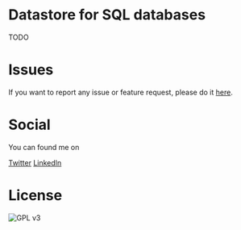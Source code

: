 Datastore for SQL databases
===========================

TODO

Issues
======

If you want to report any issue or feature request, please do it [here](https://github.com/loddar/datastore-sql/issues).


Social
======

You can found me on

[Twitter](https://twitter.com/failearly)
[LinkedIn](https://www.linkedin.com/in/markoumek)


License
=======

![GPL v3](http://www.gnu.org/graphics/gplv3-127x51.png)